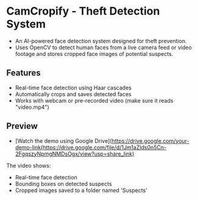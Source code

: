 # CamCropify - Theft Detection System

- An AI-powered face detection system designed for theft prevention.
- Uses OpenCV to detect human faces from a live camera feed or video footage and stores cropped face images of potential suspects.

## Features
- Real-time face detection using Haar cascades
- Automatically crops and saves detected faces
- Works with webcam or pre-recorded video (make sure it reads "video.mp4")

## Preview

- [Watch the demo using Google Drive](https://drive.google.com/your-demo-link(https://drive.google.com/file/d/1Jm1aZIds0n5Cn-2FgqszyNpmgNMDsOgx/view?usp=share_link)

The video shows:
- Real-time face detection
- Bounding boxes on detected suspects
- Cropped images saved to a folder named 'Suspects'
